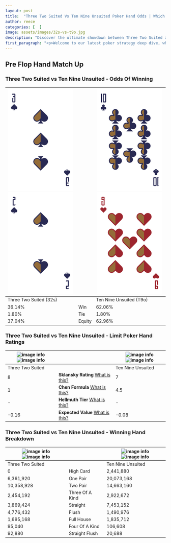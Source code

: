 ```yaml
---
layout: post
title:  "Three Two Suited Vs Ten Nine Unsuited Poker Hand Odds | Which Is The Better Hand In Poker? A Complete Guide"
author: reece
categories: [  ]
image: assets/images/32s-vs-t9o.jpg
description: "Discover the ultimate showdown between Three Two Suited and Ten Nine Unsuited in poker! Uncover the odds, strategies, and scenarios where one hand triumphs over the other. Get ready to up your poker game with this thrilling analysis."
first_paragraph: "<p>Welcome to our latest poker strategy deep dive, where we're pitting two distinct hands against each other in a high-stakes showdown: Three Two Suited vs Ten Nine Unsuited.</p><p>In the dynamic world of poker, every decision counts, and knowing which hand holds the upper hand is key to your success at the table.</p><p>In this article, we'll dissect these two hands, explore the scenarios where one dominates the other, and equip you with the knowledge to make strategic choices that can tip the odds in your favor.</p><p>Get ready to unravel the intriguing dynamics of these poker hands and elevate your game to new heights.</p>"
---
```




[comment]: # (sp0)

## Pre Flop Hand Match Up

<div class="table hand-ratings" markdown="1"> 



### Three Two Suited vs Ten Nine Unsuited - Odds Of Winning


    
| ![image info](assets/images/hand1/3.png) ![image info](assets/images/hand1/2.png) |  | ![image info](assets/images/hand2/t.png) ![image info](assets/images/hand2/9o.png) |
| -------- | -------- | -------- |
| Three Two Suited (32s) |  | Ten Nine Unsuited (T9o) |
| 36.14% | Win | 62.06% |
| 1.80% | Tie | 1.80% |
| 37.04% | Equity | 62.96% |




[comment]: # (sp1)



### Three Two Suited vs Ten Nine Unsuited - Limit Poker Hand Ratings


    
| ![image info](https://www.riverpairs.com/assets/images/hand1/3.png) ![image info](https://www.riverpairs.com/assets/images/hand1/2.png) |  | ![image info](https://www.riverpairs.com/assets/images/hand2/t.png) ![image info](https://www.riverpairs.com/assets/images/hand2/9o.png) |
| -------- | -------- | -------- |
| Three Two Suited |  | Ten Nine Unsuited |
| 8 | **Sklansky Rating** [What is this?](/sklansky-rating-explained) | 7 |
| 1 | **Chen Formula** [What is this?](/chen-formula-explained) | 4.5 |
| - | **Hellmuth Tier** [What is this?](/Hellmuth-tier-explained) | - |
| -0.16 | **Expected Value** [What is this?](/expected-value-explained) | -0.08 |




[comment]: # (sp2)



### Three Two Suited vs Ten Nine Unsuited - Winning Hand Breakdown


    
| ![image info](https://www.riverpairs.com/assets/images/hand1/3.png) ![image info](https://www.riverpairs.com/assets/images/hand1/2.png) |  | ![image info](https://www.riverpairs.com/assets/images/hand2/t.png) ![image info](https://www.riverpairs.com/assets/images/hand2/9o.png) |
| -------- | -------- | -------- |
| Three Two Suited |  | Ten Nine Unsuited |
| 0 | High Card | 2,441,880 |
| 6,361,920 | One Pair | 20,073,168 |
| 10,358,928 | Two Pair | 14,663,160 |
| 2,454,192 | Three Of A Kind | 2,922,672 |
| 3,869,424 | Straight | 7,453,152 |
| 4,776,432 | Flush | 1,490,976 |
| 1,695,168 | Full House | 1,835,712 |
| 95,040 | Four Of A Kind | 106,608 |
| 92,880 | Straight Flush | 20,688 |




[comment]: # (sp3)



</div>

[comment]: # (sp4)



[comment]: # (sp5)

